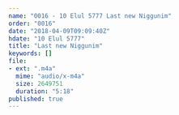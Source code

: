 ```yaml
---
name: "0016 - 10 Elul 5777 Last new Niggunim"
order: "0016"
date: "2018-04-09T09:09:40Z"
hdate: "10 Elul 5777"
title: "Last new Niggunim"
keywords: []
file:
- ext: ".m4a"
  mime: "audio/x-m4a"
  size: 2649751
  duration: "5:18"
published: true
---
```


